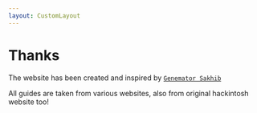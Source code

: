 ```yaml
---
layout: CustomLayout
---
```


# Thanks

The website has been created and inspired by [`Genemator Sakhib`](https://t.me/sakhib_orzklv)

All guides are taken from various websites, also from original hackintosh website too!